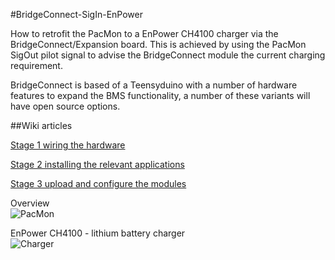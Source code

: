 #BridgeConnect-SigIn-EnPower

How to retrofit the PacMon to a EnPower CH4100 charger via the BridgeConnect/Expansion board. This is achieved by using the PacMon SigOut pilot signal to advise the BridgeConnect module the current charging requirement. 

BridgeConnect is based of a Teensyduino with a number of hardware features to expand the BMS functionality, a number of these variants will have open source options. 

##Wiki articles

[Stage 1 wiring the hardware](https://github.com/Batrium/BridgeConnect-SigIn-EnPower/wiki/Stage-1-Wiring-the-hardware)

[Stage 2 installing the relevant applications](https://github.com/Batrium/BridgeConnect-SigIn-EnPower/wiki/Stage-2-software-requirements)

[Stage 3 upload and configure the modules](https://github.com/Batrium/BridgeConnect-SigIn-EnPower/wiki/Stage-3---upload-and-configure-BridgeConnect)

Overview  
![PacMon](https://cloud.githubusercontent.com/assets/6993565/17075026/becd29f6-50ca-11e6-90ca-eecfd0e6ca71.JPG)

EnPower CH4100 - lithium battery charger  
![Charger](https://cloud.githubusercontent.com/assets/6993565/17075125/37f86dfc-50cd-11e6-991e-877ceca12b69.jpg)
